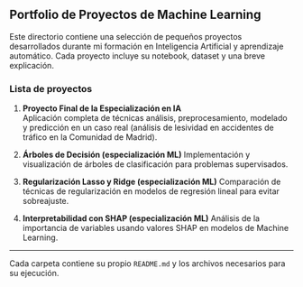 ## Portfolio de Proyectos de Machine Learning

Este directorio contiene una selección de pequeños proyectos desarrollados durante mi formación en Inteligencia Artificial y aprendizaje automático. Cada proyecto incluye su notebook, dataset y una breve explicación.

### Lista de proyectos

1. **Proyecto Final de la Especialización en IA**  
   Aplicación completa de técnicas análisis, preprocesamiento, modelado y predicción en un caso real (análisis de lesividad en accidentes de tráfico en la Comunidad de Madrid).

2. **Árboles de Decisión (especialización ML)**
   Implementación y visualización de árboles de clasificación para problemas supervisados.

4. **Regularización Lasso y Ridge (especialización ML)**
   Comparación de técnicas de regularización en modelos de regresión lineal para evitar sobreajuste.

6. **Interpretabilidad con SHAP (especialización ML)**
   Análisis de la importancia de variables usando valores SHAP en modelos de Machine Learning.

---

Cada carpeta contiene su propio `README.md` y los archivos necesarios para su ejecución.
